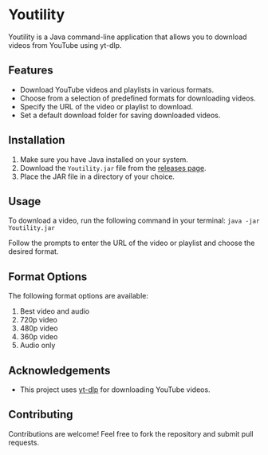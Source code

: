 # Youtility

Youtility is a Java command-line application that allows you to download videos from YouTube using yt-dlp.

## Features

- Download YouTube videos and playlists in various formats.
- Choose from a selection of predefined formats for downloading videos.
- Specify the URL of the video or playlist to download.
- Set a default download folder for saving downloaded videos.

## Installation

1. Make sure you have Java installed on your system.
2. Download the `Youtility.jar` file from the [releases page](https://github.com/Makechi02/youtility/releases).
3. Place the JAR file in a directory of your choice.

## Usage

To download a video, run the following command in your terminal: ```java -jar Youtility.jar```

Follow the prompts to enter the URL of the video or playlist and choose the desired format.

## Format Options

The following format options are available:

1. Best video and audio
2. 720p video
3. 480p video
4. 360p video
5. Audio only

## Acknowledgements

- This project uses [yt-dlp](https://github.com/yt-dlp/yt-dlp) for downloading YouTube videos.

## Contributing

Contributions are welcome! Feel free to fork the repository and submit pull requests.

